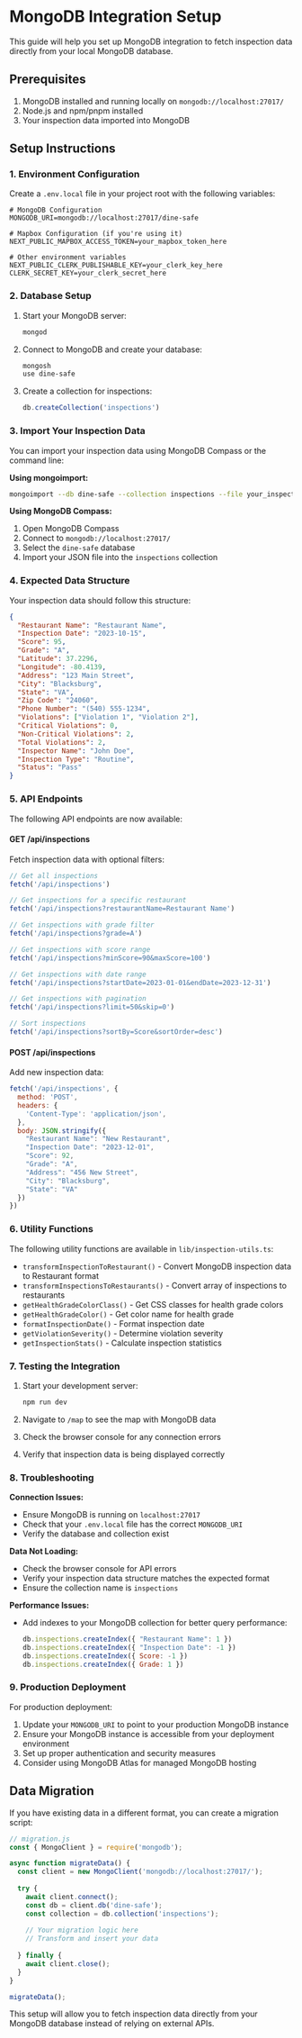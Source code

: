 # MongoDB Integration Setup

This guide will help you set up MongoDB integration to fetch inspection data directly from your local MongoDB database.

## Prerequisites

1. MongoDB installed and running locally on `mongodb://localhost:27017/`
2. Node.js and npm/pnpm installed
3. Your inspection data imported into MongoDB

## Setup Instructions

### 1. Environment Configuration

Create a `.env.local` file in your project root with the following variables:

```env
# MongoDB Configuration
MONGODB_URI=mongodb://localhost:27017/dine-safe

# Mapbox Configuration (if you're using it)
NEXT_PUBLIC_MAPBOX_ACCESS_TOKEN=your_mapbox_token_here

# Other environment variables
NEXT_PUBLIC_CLERK_PUBLISHABLE_KEY=your_clerk_key_here
CLERK_SECRET_KEY=your_clerk_secret_here
```

### 2. Database Setup

1. Start your MongoDB server:
   ```bash
   mongod
   ```

2. Connect to MongoDB and create your database:
   ```bash
   mongosh
   use dine-safe
   ```

3. Create a collection for inspections:
   ```javascript
   db.createCollection('inspections')
   ```

### 3. Import Your Inspection Data

You can import your inspection data using MongoDB Compass or the command line:

**Using mongoimport:**
```bash
mongoimport --db dine-safe --collection inspections --file your_inspection_data.json
```

**Using MongoDB Compass:**
1. Open MongoDB Compass
2. Connect to `mongodb://localhost:27017/`
3. Select the `dine-safe` database
4. Import your JSON file into the `inspections` collection

### 4. Expected Data Structure

Your inspection data should follow this structure:

```json
{
  "Restaurant Name": "Restaurant Name",
  "Inspection Date": "2023-10-15",
  "Score": 95,
  "Grade": "A",
  "Latitude": 37.2296,
  "Longitude": -80.4139,
  "Address": "123 Main Street",
  "City": "Blacksburg",
  "State": "VA",
  "Zip Code": "24060",
  "Phone Number": "(540) 555-1234",
  "Violations": ["Violation 1", "Violation 2"],
  "Critical Violations": 0,
  "Non-Critical Violations": 2,
  "Total Violations": 2,
  "Inspector Name": "John Doe",
  "Inspection Type": "Routine",
  "Status": "Pass"
}
```

### 5. API Endpoints

The following API endpoints are now available:

#### GET /api/inspections
Fetch inspection data with optional filters:

```javascript
// Get all inspections
fetch('/api/inspections')

// Get inspections for a specific restaurant
fetch('/api/inspections?restaurantName=Restaurant Name')

// Get inspections with grade filter
fetch('/api/inspections?grade=A')

// Get inspections with score range
fetch('/api/inspections?minScore=90&maxScore=100')

// Get inspections with date range
fetch('/api/inspections?startDate=2023-01-01&endDate=2023-12-31')

// Get inspections with pagination
fetch('/api/inspections?limit=50&skip=0')

// Sort inspections
fetch('/api/inspections?sortBy=Score&sortOrder=desc')
```

#### POST /api/inspections
Add new inspection data:

```javascript
fetch('/api/inspections', {
  method: 'POST',
  headers: {
    'Content-Type': 'application/json',
  },
  body: JSON.stringify({
    "Restaurant Name": "New Restaurant",
    "Inspection Date": "2023-12-01",
    "Score": 92,
    "Grade": "A",
    "Address": "456 New Street",
    "City": "Blacksburg",
    "State": "VA"
  })
})
```

### 6. Utility Functions

The following utility functions are available in `lib/inspection-utils.ts`:

- `transformInspectionToRestaurant()` - Convert MongoDB inspection data to Restaurant format
- `transformInspectionsToRestaurants()` - Convert array of inspections to restaurants
- `getHealthGradeColorClass()` - Get CSS classes for health grade colors
- `getHealthGradeColor()` - Get color name for health grade
- `formatInspectionDate()` - Format inspection date
- `getViolationSeverity()` - Determine violation severity
- `getInspectionStats()` - Calculate inspection statistics

### 7. Testing the Integration

1. Start your development server:
   ```bash
   npm run dev
   ```

2. Navigate to `/map` to see the map with MongoDB data
3. Check the browser console for any connection errors
4. Verify that inspection data is being displayed correctly

### 8. Troubleshooting

**Connection Issues:**
- Ensure MongoDB is running on `localhost:27017`
- Check that your `.env.local` file has the correct `MONGODB_URI`
- Verify the database and collection exist

**Data Not Loading:**
- Check the browser console for API errors
- Verify your inspection data structure matches the expected format
- Ensure the collection name is `inspections`

**Performance Issues:**
- Add indexes to your MongoDB collection for better query performance:
  ```javascript
  db.inspections.createIndex({ "Restaurant Name": 1 })
  db.inspections.createIndex({ "Inspection Date": -1 })
  db.inspections.createIndex({ Score: -1 })
  db.inspections.createIndex({ Grade: 1 })
  ```

### 9. Production Deployment

For production deployment:

1. Update your `MONGODB_URI` to point to your production MongoDB instance
2. Ensure your MongoDB instance is accessible from your deployment environment
3. Set up proper authentication and security measures
4. Consider using MongoDB Atlas for managed MongoDB hosting

## Data Migration

If you have existing data in a different format, you can create a migration script:

```javascript
// migration.js
const { MongoClient } = require('mongodb');

async function migrateData() {
  const client = new MongoClient('mongodb://localhost:27017/');
  
  try {
    await client.connect();
    const db = client.db('dine-safe');
    const collection = db.collection('inspections');
    
    // Your migration logic here
    // Transform and insert your data
    
  } finally {
    await client.close();
  }
}

migrateData();
```

This setup will allow you to fetch inspection data directly from your MongoDB database instead of relying on external APIs. 
